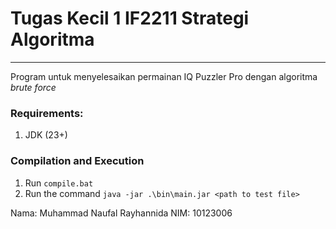 # Tugas Kecil 1 IF2211 Strategi Algoritma
---
Program untuk menyelesaikan permainan IQ Puzzler Pro dengan algoritma _brute force_

### Requirements:

1.  JDK (23+)
    

### Compilation and Execution

1.  Run `compile.bat`
2.  Run the command `java -jar .\bin\main.jar <path to test file>`

Nama: Muhammad Naufal Rayhannida
NIM: 10123006